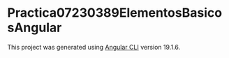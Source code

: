 
# Practica07230389ElementosBasicosAngular

This project was generated using [Angular CLI](https://github.com/angular/angular-cli) version 19.1.6.

